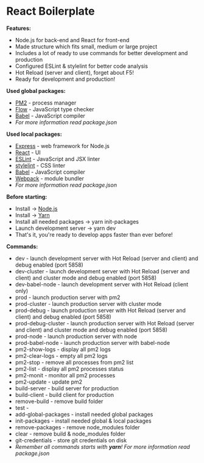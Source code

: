 # React Boilerplate 

**Features:**
- Node.js for back-end and React for front-end
- Made structure which fits small, medium or large project
- Includes a lot of ready to use commands for better development and production
- Configured ESLint & stylelint for better code analysis
- Hot Reload (server and client), forget about F5!
- Ready for development and production!

**Used global packages:**
- [PM2](http://pm2.keymetrics.io) - process manager
- [Flow](https://flowtype.org) - JavaScript type checker
- [Babel](http://babeljs.io) - JavaScript compiler
- *For more information read package.json*

**Used local packages:**
- [Express](http://expressjs.com/) - web framework for Node.js
- [React](https://facebook.github.io/react) - UI
- [ESLint](http://eslint.org) - JavaScript and JSX linter
- [stylelint](https://stylelint.io) - CSS linter
- [Babel](http://babeljs.io) - JavaScript compiler
- [Webpack](https://webpack.js.org) - module bundler
- *For more information read package.json*

**Before starting:**
- Install -> [Node.js](https://nodejs.org/en/download)
- Install -> [Yarn](https://yarnpkg.com/en/docs/install)
- Install all needed packages -> yarn init-packages
- Launch development server -> yarn dev
- That's it, you're ready to develop apps faster than ever before!

**Commands:**
- dev - launch development server with Hot Reload (server and client) and debug enabled (port 5858)
- dev-cluster - launch development server with Hot Reload (server and client) and cluster mode and debug enabled (port 5858)
- dev-babel-node - launch development server with Hot Reload (client only)
- prod - launch production server with pm2
- prod-cluster - launch production server with cluster mode
- prod-debug - launch production server with Hot Reload (server and client) and debug enabled (port 5858)
- prod-debug-cluster - launch production server with Hot Reload (server and client) and cluster mode and debug enabled (port 5858)
- prod-node - launch production server with node
- prod-babel-node - launch production server with babel-node
- pm2-show-logs - display all pm2 logs
- pm2-clear-logs - empty all pm2 logs
- pm2-stop - remove all processes from pm2 list
- pm2-list - display all pm2 processes status
- pm2-monit - monitor all pm2 processes
- pm2-update - update pm2
- build-server - build server for production
- build-client - build client for production
- remove-build - remove build folder
- test -
- add-global-packages - install needed global packages
- init-packages - install needed global & local packages
- remove-packages - remove node_modules folder
- clear - remove build & node_modules folder
- git-credentials - store git credentials on disk
- *Remember all commands starts with **yarn**! For more information read package.json*